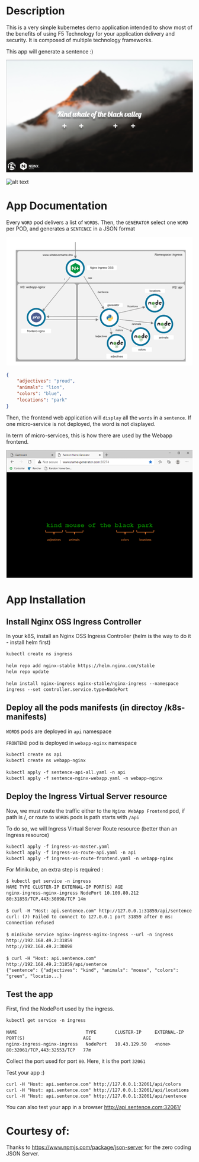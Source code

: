 # Description
This is a very simple kubernetes demo application intended to show most of the benefits of using F5 Technology for your application delivery and security.
It is composed of multiple technology frameworks.

This app will generate a sentence :)

  ![alt text](images/app.png)

![alt text](docs/images/sentence-webapp.gif)


# App Documentation

Every `WORD` pod delivers a list of `WORDS`. Then, the `GENERATOR` select one `WORD` per POD, and generates a `SENTENCE` in a JSON format

  ![alt text](images/topology.png)


``` json
{
    "adjectives": "proud",
    "animals": "lion",
    "colors": "blue",
    "locations": "park"
}
```

Then, the frontend web application will `display` all the `words` in a `sentence`. If one micro-service is not deployed, the word is not displayed.

In term of micro-services, this is how there are used by the Webapp frontend.

  ![alt text](images/webapp-containers.png)

# App Installation

## Install Nginx OSS Ingress Controller

In your k8S, install an Nginx OSS Ingress Controller (helm is the way to do it - install helm first)

```
kubectl create ns ingress

helm repo add nginx-stable https://helm.nginx.com/stable
helm repo update

helm install nginx-ingress nginx-stable/nginx-ingress --namespace ingress --set controller.service.type=NodePort
```

## Deploy all the pods manifests (in directoy /k8s-manifests)

`WORDS` pods are deployed in `api` namespace 

`FRONTEND` pod is deployed in `webapp-nginx` namespace


```
kubectl create ns api
kubectl create ns webapp-nginx

kubectl apply -f sentence-api-all.yaml -n api
kubectl apply -f sentence-nginx-webapp.yaml -n webapp-nginx
```

## Deploy the Ingress Virtual Server resource

Now, we must route the traffic either to the `Nginx WebApp Frontend` pod, if path is /, or route to `WORDS` pods is path starts with `/api`

To do so, we will Ingress Virtual Server Route resource (better than an Ingress resource)

```
kubectl apply -f ingress-vs-master.yaml
kubectl apply -f ingress-vs-route-api.yaml -n api
kubectl apply -f ingress-vs-route-frontend.yaml -n webapp-nginx
```

For Minikube, an extra step is required :

```
$ kubectl get service -n ingress
NAME TYPE CLUSTER-IP EXTERNAL-IP PORT(S) AGE
nginx-ingress-nginx-ingress NodePort 10.100.80.212 80:31859/TCP,443:30898/TCP 14m

$ curl -H "Host: api.sentence.com" http://127.0.0.1:31859/api/sentence
curl: (7) Failed to connect to 127.0.0.1 port 31859 after 0 ms: Connection refused

$ minikube service nginx-ingress-nginx-ingress --url -n ingress
http://192.168.49.2:31859
http://192.168.49.2:30898

$ curl -H "Host: api.sentence.com" http://192.168.49.2:31859/api/sentence
{"sentence": {"adjectives": "kind", "animals": "mouse", "colors": "green", "locatio...}
````

## Test the app

First, find the NodePort used by the ingress.

```
kubectl get service -n ingress

NAME                          TYPE       CLUSTER-IP     EXTERNAL-IP   PORT(S)                      AGE
nginx-ingress-nginx-ingress   NodePort   10.43.129.50   <none>        80:32061/TCP,443:32553/TCP   77m
```

Collect the port used for port `80`. Here, it is the port `32061`

Test your app :)

```
curl -H "Host: api.sentence.com" http://127.0.0.1:32061/api/colors
curl -H "Host: api.sentence.com" http://127.0.0.1:32061/api/locations
curl -H "Host: api.sentence.com" http://127.0.0.1:32061/api/sentence
```

You can also test your app in a browser http://api.sentence.com:32061/

# Courtesy of:
Thanks to https://www.npmjs.com/package/json-server for the zero coding JSON Server.
